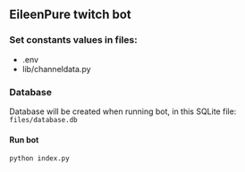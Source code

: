 ## EileenPure twitch bot 

### Set constants values in files:
- .env
- lib/channeldata.py

### Database
Database will be created when running bot, in this SQLite file:
`files/database.db`
#### Run bot 
`python index.py`